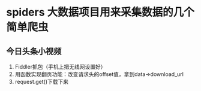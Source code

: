 # spiders 大数据项目用来采集数据的几个简单爬虫
## 今日头条小视频
   1. Fiddler抓包（手机上把无线网设置好）
   2. 用函数实现翻页功能：改变请求头的offset值，拿到data->download_url
   3. request.get()下载下来
